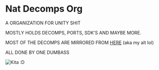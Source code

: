 # Nat Decomps Org

A ORGANIZATION FOR UNITY SHIT

MOSTLY HOLDS DECOMPS, PORTS, SDK'S AND MAYBE MORE.

MOST OF THE DECOMPS ARE MIRRORED FROM [HERE](https://github.com/snesfx) (aka my alt lol)

ALL DONE BY ONE DUMBASS

![Kita :D](https://github.com/Nat-Decomps/.github/assets/135191900/c1bd0d6b-2ca8-4a9b-8cb6-c719ed68eb4a)
